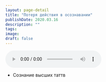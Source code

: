 ```yaml
---
layout: page-detail
title: "Потеря действия в осознавании"
publishDate: 2020.03.16
description: ""
tags:
image:
draft: false
---
```


<audio title="2020.03.16 - Потеря действия в осознавании.mp3" src="https://filer-api.advayta.org/v1.0/public/files/74174" controls=""></audio>

* Сознание высших таттв

  
